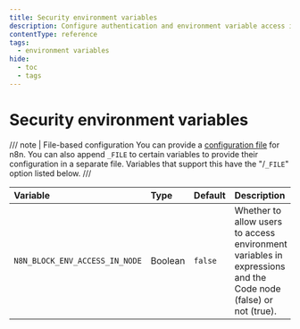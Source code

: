 ```yaml
---
title: Security environment variables
description: Configure authentication and environment variable access in self-hosted n8n instance. 
contentType: reference
tags:
  - environment variables
hide:
  - toc
  - tags
---
```


# Security environment variables

/// note | File-based configuration
You can provide a [configuration file](/hosting/configuration/configuration-methods/) for n8n. You can also append `_FILE` to certain variables to provide their configuration in a separate file. Variables that support this have the "/`_FILE`" option listed below.
///

| Variable | Type  | Default  | Description |
| :------- | :---- | :------- | :---------- |
| `N8N_BLOCK_ENV_ACCESS_IN_NODE` | Boolean | `false` | Whether to allow users to access environment variables in expressions and the Code node (false) or not (true). |

